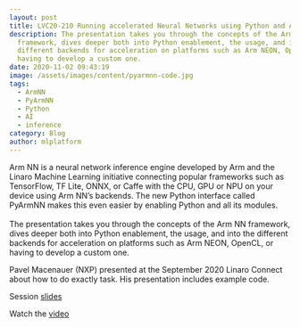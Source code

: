 ```yaml
---
layout: post
title: LVC20-210 Running accelerated Neural Networks using Python and ArmNN
description: The presentation takes you through the concepts of the Arm NN
  framework, dives deeper both into Python enablement, the usage, and into the
  different backends for acceleration on platforms such as Arm NEON, OpenCL, or
  having to develop a custom one.
date: 2020-11-02 09:43:19
image: /assets/images/content/pyarmnn-code.jpg
tags:
  - ArmNN
  - PyArmNN
  - Python
  - AI
  - inference
category: Blog
author: mlplatform
---
```

Arm NN is a neural network inference engine developed by Arm and the Linaro Machine Learning initiative connecting popular frameworks such as TensorFlow, TF Lite, ONNX, or Caffe with the CPU, GPU or NPU on your device using Arm NN’s backends. The new Python interface called PyArmNN makes this even easier by enabling Python and all its modules.\
\
The presentation takes you through the concepts of the Arm NN framework, dives deeper both into Python enablement, the usage, and into the different backends for acceleration on platforms such as Arm NEON, OpenCL, or having to develop a custom one.

Pavel Macenauer (NXP) presented at the September 2020 Linaro Connect about how to do exactly task. His presentation includes example code.

Session [slides](https://static.linaro.org/connect/lvc20/presentations/LVC20-210-0.pdf) 

Watch the [video](https://static.linaro.org/connect/lvc20/videos/lvc20-210.mp4)